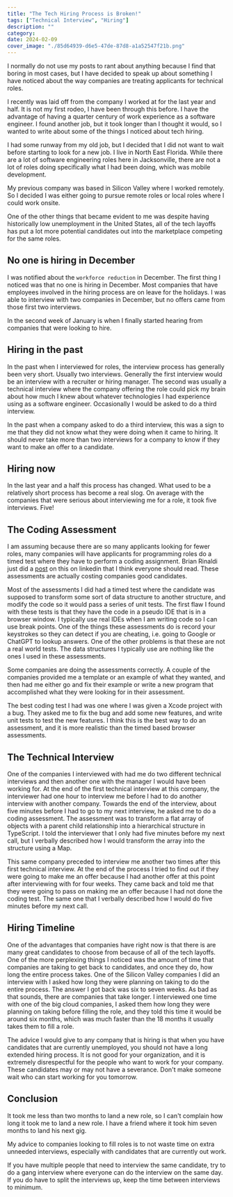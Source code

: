 ```yaml
---
title: "The Tech Hiring Process is Broken!"
tags: ["Technical Interview", "Hiring"]
description: ""
category: 
date: 2024-02-09
cover_image: "./85d64939-d6e5-47de-87d8-a1a52547f21b.png"
---
```


I normally do not use my posts to rant about anything because I find that boring in most cases, but I have decided to speak up about something I have noticed about the way companies are treating applicants for technical roles.

I recently was laid off from the company I worked at for the last year and half. It is not my first rodeo, I have been through this before. I have the advantage of having a quarter century of work experience as a software engineer. I found another job, but it took longer than I thought it would, so I wanted to write about some of the things I noticed about tech hiring.

I had some runway from my old job, but I decided that I did not want to wait before starting to look for a new job. I live in North East Florida. While there are a lot of software engineering roles here in Jacksonville, there are not a lot of roles doing specifically what I had been doing, which was mobile development.

My previous company was based in Silicon Valley where I worked remotely. So I decided I was either going to pursue remote roles or local roles where I could work onsite.

One of the other things that became evident to me was despite having historically low unemployment in the United States, all of the tech layoffs has put a lot more potential candidates out into the marketplace competing for the same roles.

## No one is hiring in December

I was notified about the `workforce reduction` in December. The first thing I noticed was that no one is hiring in December. Most companies that have employees involved in the hiring process are on leave for the holidays. I was able to interview with two companies in December, but no offers came from those first two interviews. 

In the second week of January is when I finally started hearing from companies that were looking to hire. 

## Hiring in the past

In the past when I interviewed for roles, the interview process has generally been very short. Usually two interviews. Generally the first interview would be an interview with a recruiter or hiring manager. The second was usually a technical interview where the company offering the role could pick my brain about how much I knew about whatever technologies I had experience using as a software engineer. Occasionally I would be asked to do a third interview.

In the past when a company asked to do a third interview, this was a sign to me that they did not know what they were doing when it came to hiring. It should never take more than two interviews for a company to know if they want to make an offer to a candidate.

## Hiring now

In the last year and a half this process has changed. What used to be a relatively short process has become a real slog. On average with the companies that were serious about interviewing me for a role, it took five interviews. Five!

## The Coding Assessment

I am assuming because there are so many applicants looking for fewer roles, many companies will have applicants for programming roles do a timed test where they have to perform a coding assignment. Brian Rinaldi just did a [post](https://www.linkedin.com/feed/update/urn:li:activity:7161404383123959808/) on this on linkedin that I think everyone should read. These assessments are actually costing companies good candidates.

Most of the assessments I did had a timed test where the candidate was supposed to transform some sort of data structure to another structure, and modify the code so it would pass a series of unit tests. The first flaw I found with these tests is that they have the code in a pseudo IDE that is in a browser window. I typically use real IDEs when I am writing code so I can use break points. One of the things these assessments do is record your keystrokes so they can detect if you are cheating, i.e. going to Google or ChatGPT to lookup answers. One of the other problems is that these are not a real world tests. The data structures I typically use are nothing like the ones I used in these assessments.

Some companies are doing the assessments correctly. A couple of the companies provided me a template or an example of what they wanted, and then had me either go and fix their example or write a new program that accomplished what they were looking for in their assessment.

The best coding test I had was one where I was given a Xcode project with a bug. They asked me to fix the bug and add some new features, and write unit tests to test the new features. I think this is the best way to do an assessment, and it is more realistic than the timed based browser assessments.

## The Technical Interview

One of the companies I interviewed with had me do two different technical interviews and then another one with the manager I would have been working for. At the end of the first technical interview at this company, the interviewer had one hour to interview me before I had to do another interview with another company. Towards the end of the interview, about five minutes before I had to go to my next interview, he asked me to do a coding assessment. The assessment was to transform a flat array of objects with a parent child relationship into a hierarchical structure in TypeScript. I told the interviewer that I only had five minutes before my next call, but I verbally described how I would transform the array into the structure using a Map.

This same company preceded to interview me another two times after this first technical interview. At the end of the process I tried to find out if they were going to make me an offer because I had another offer at this point after interviewing with for four weeks. They came back and told me that they were going to pass on making me an offer because I had not done the coding test. The same one that I verbally described how I would do five minutes before my next call.

## Hiring Timeline

One of the advantages that companies have right now is that there is are many great candidates to choose from because of all of the tech layoffs. One of the more perplexing things I noticed was the amount of time that companies are taking to get back to candidates, and once they do, how long the entire process takes. One of the Silicon Valley companies I did an interview with I asked how long they were planning on taking to do the entire process. The answer I got back was six to seven weeks. As bad as that sounds, there are companies that take longer. I interviewed one time with one of the big cloud companies, I asked them how long they were planning on taking before filling the role, and they told this time it would be around six months, which was much faster than the 18 months it usually takes them to fill a role.

The advice I would give to any company that is hiring is that when you have candidates that are currently unemployed, you should not have a long extended hiring process. It is not good for your organization, and it is extremely disrespectful for the people who want to work for your company. These candidates may or may not have a severance. Don't make someone wait who can start working for you tomorrow.

## Conclusion

It took me less than two months to land a new role, so I can't complain how long it took me to land a new role. I have a friend where it took him seven months to land his next gig.

My advice to companies looking to fill roles is to not waste time on extra unneeded interviews, especially with candidates that are currently out work. 

If you have multiple people that need to interview the same candidate, try to do a gang interview where everyone can do the interview on the same day. If you do have to split the interviews up, keep the time between interviews to minimum.